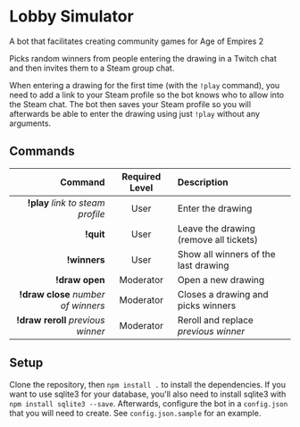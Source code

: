 # Lobby Simulator
A bot that facilitates creating community games for Age of Empires 2

Picks random winners from people entering the drawing in a Twitch chat and then invites them to a Steam group chat.

When entering a drawing for the first time (with the `!play` command), you need to add a link to your Steam profile so the bot knows
who to allow into the Steam chat. The bot then saves your Steam profile so you will afterwards be able to enter the drawing
using just `!play` without any arguments.

## Commands
Command                             | Required Level | Description
-----------------------------------:|:--------------:|:-----------
**!play** *link to steam profile*   | User           | Enter the drawing
**!quit**                           | User           | Leave the drawing (remove all tickets)
**!winners**                        | User           | Show all winners of the last drawing
**!draw open**                      | Moderator      | Open a new drawing
**!draw close** *number of winners* | Moderator      | Closes a drawing and picks winners
**!draw reroll** *previous winner*  | Moderator      | Reroll and replace *previous winner*

## Setup
Clone the repository, then `npm install .` to install the dependencies. If you want to use sqlite3 for your database, you'll
also need to install sqlite3 with `npm install sqlite3 --save`. Afterwards, configure the bot in a `config.json` that you will
need to create. See `config.json.sample` for an example.
